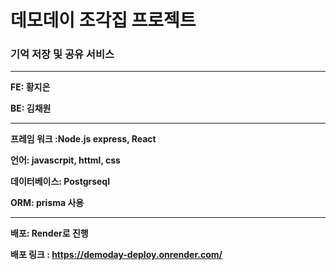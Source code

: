 # 데모데이 조각집 프로젝트 

### **기억 저장 및 공유 서비스**

---
**FE: 황지은**


**BE: 김채원**




---

**프레임 워크 :Node.js express, React** 


**언어: javascrpit, httml, css** 


**데이터베이스: Postgrseql**


**ORM: prisma 사용**




---

**배포: Render로 진행**

**배포 링크 : https://demoday-deploy.onrender.com/**

